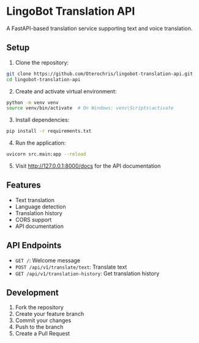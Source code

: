 # LingoBot Translation API

A FastAPI-based translation service supporting text and voice translation.

## Setup

1. Clone the repository:
```bash
git clone https://github.com/Oterochris/lingobot-translation-api.git
cd lingobot-translation-api
```

2. Create and activate virtual environment:
```bash
python -m venv venv
source venv/bin/activate  # On Windows: venv\Scripts\activate
```

3. Install dependencies:
```bash
pip install -r requirements.txt
```

4. Run the application:
```bash
uvicorn src.main:app --reload
```

5. Visit http://127.0.0.1:8000/docs for the API documentation

## Features

- Text translation
- Language detection
- Translation history
- CORS support
- API documentation

## API Endpoints

- `GET /`: Welcome message
- `POST /api/v1/translate/text`: Translate text
- `GET /api/v1/translation-history`: Get translation history

## Development

1. Fork the repository
2. Create your feature branch
3. Commit your changes
4. Push to the branch
5. Create a Pull Request

